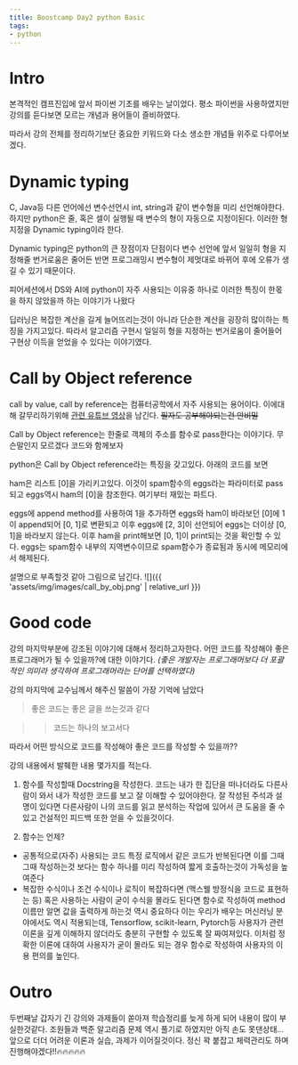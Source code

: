 ```yaml
---
title: Boostcamp Day2 python Basic
tags:
- python
---
```


# Intro

본격적인 캠프진입에 앞서 파이썬 기초를 배우는 날이었다.
평소 파이썬을 사용하였지만 강의를 듣다보면 모르는 개념과 용어들이 즐비하였다.

따라서 강의 전체를 정리하기보단 중요한 키워드와 다소 생소한 개념들 위주로 다루어보겠다.


# Dynamic typing
C, Java등 다른 언어에선 변수선언시 int, string과 같이 변수형을 미리 선언해야한다.
하지만 python은 줄, 혹은 셀이 실행될 때 변수의 형이 자동으로 지정이된다.  이러한 형 지정을 Dynamic typing이라 한다.

Dynamic typing은 python의 큰 장점이자 단점이다
변수 선언에 앞서 일일히 형을 지정해줄 번거로움은 줄어든 반면 프로그래밍시 변수형이 제멋대로 바뀌어 후에 오류가 생길 수 있기 때문이다.

피어세션에서 DS와 AI에 python이 자주 사용되는 이유중 하나로 이러한 특징이 한몫을 하지 않았을까 하는 이야기가 나왔다

딥러닝은 복잡한 계산을 길게 늘어뜨리는것이 아니라 단순한 계산을 굉장히 많이하는 특징을 가지고있다.
따라서 알고리즘 구현시 일일히 형을 지정하는 번거로움이 줄어들어 구현상 이득을 얻었을 수 있다는 이야기였다.

# Call by Object reference
call by value, call by reference는 컴퓨터공학에서 자주 사용되는 용어이다. 
이에대해 갈무리하기위해 <a href= 'https://www.youtube.com/watch?v=HEiPxjVR8CU'> 관련 유튜브 영상</a>을 남긴다. ~~필자도 공부해야되는건 안비밀~~

Call by Object reference는 한줄로 객체의 주소를 함수로 pass한다는 이야기다.
무슨말인지 모르겠다 코드와 함께보자

python은 Call by Object reference라는 특징을 갖고있다. 아래의 코드를 보면
<script src="https://gist.github.com/moon-jong/121b7c1a253db4df76af5d07bc3ae012.js"></script>

ham은 리스트 [0]을 가리키고있다. 이것이 spam함수의 eggs라는 파라미터로 pass되고 eggs역시 ham의  [0]을 참조한다.
여기부터 재밌는 파트다.

eggs에 append method를 사용하여 1을 추가하면 eggs와 ham이 바라보던 [0]에 1이 append되어 [0, 1]로 변환되고 이후 eggs에 [2, 3]이 선언되어 eggs는 더이상 [0, 1]을 바라보지 않는다.
이후 ham을 print해보면 [0, 1]이 print되는 것을 확인할 수 있다. eggs는 spam함수 내부의 지역변수이므로 spam함수가 종료됨과 동시에 메모리에서 해제된다.

설명으로 부족할것 같아 그림으로 남긴다.
![]({{ 'assets/img/images/call_by_obj.png' | relative_url }})

# Good code
강의 마지막부분에 강조된 이야기에 대해서 정리하고자한다. 
어떤 코드를 작성해야 좋은 프로그래머가 될 수 있을까?에 대한 이야기다. *(좋은 개발자는 프로그래머보다 더 포괄적인 의미라 생각하여 프로그래머라는 단어를 선택하였다)*

강의 마지막에 교수님께서 해주신 말씀이 가장 기억에 남았다 
> 좋은 코드는 좋은 글을 쓰는것과 같다

>>코드는 하나의 보고서다

따라서 어떤 방식으로 코드를 작성해야 좋은 코드를 작성할 수 있을까??

강의 내용에서 발췌한 내용 몇가지를 적는다.

1. 함수를 작성할때 Docstring을 작성한다.
코드는 내가 한 집단을 떠나더라도 다른사람이 와서 내가 작성한 코드를 보고 잘 이해할 수 있어야한다. 
잘 작성된 주석과 설명이 있다면 다른사람이 나의 코드를 읽고 분석하는 작업에 있어서 큰 도움을 줄 수 있고 건설적인 피드백 또한 얻을 수 있을것이다.

2. 함수는 언제?
- 공통적으로(자주) 사용되는 코드
특정 로직에서 같은 코드가 반복된다면 이를 그때그때 작성하는것 보다는 함수 하나를 미리 작성하여 짧게 호출하는것이 가독성을 높여준다
- 복잡한 수식이나 조건
수식이나 로직이 복잡하다면 (맥스웰 방정식을 코드로 표현하는 등) 혹은 사용하는 사람이 굳이 수식을 몰라도 된다면 함수로 작성하여 method이름만 알면 값을 출력하게 하는것 역시 중요하다
이는 우리가 배우는 머신러닝 분야에서도 역시 적용되는데, Tensorflow, scikit-learn, Pytorch등 사용자가 관련 이론을 깊게 이해하지 않더라도 충분히 구현할 수 있도록 잘 짜여져있다. 
이처럼 정확한 이론에 대하여 사용자가 굳이 몰라도 되는 경우 함수로 작성하여 사용자의 이용 편의를 높인다.

# Outro
두번째날 갑자기 긴 강의와 과제들이 쏟아져 학습정리를 늦게 하게 되어 내용이 많이 부실한것같다. 
조원들과 백준 알고리즘 문제 역시 풀기로 하였지만 아직 손도 못댄상태... 
앞으로 더더 어려운 이론과 실습, 과제가 이어질것이다.
정신 꽉 붙잡고 체력관리도 하며 진행해야겠다!!🔥🔥🔥🔥🔥
